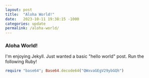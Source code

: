 ```yaml
---
layout: post
title:  "Aloha World!"
date:   2023-10-11 19:38:15 -1000
categories: update
permalink: /aloha-world/
---
```

### Aloha World!

I'm enjoying Jekyll.  Just wanted a basic "hello world" post.  Run the following Ruby!

```ruby
require "base64"; Base64.decode64("QWxvaGEgV29ybGQh")
```
